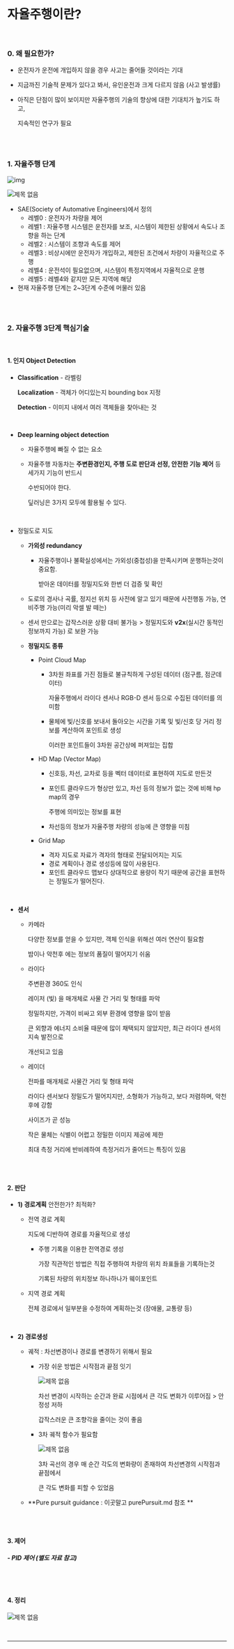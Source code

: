 # 자율주행이란?

<br>

### 0. 왜 필요한가?

- 운전자가 운전에 개입하지 않을 경우 사고는 줄어들 것이라는 기대
- 지금까진 기술적 문제가 있다고 봐서, 유인운전과 크게 다르지 않음 (사고 발생률)
- 아직은 단점이 많이 보이지만 자율주행의 기술의 향상에 대한 기대치가 높기도 하고,

  지속적인 연구가 필요

<br>

<br>

### 1. 자율주행 단계

![img](https://user-images.githubusercontent.com/89068148/186194580-521f96ce-e140-4a57-8080-eeb23808e2fe.jpg)

![제목 없음](https://user-images.githubusercontent.com/89068148/186194841-6a29f045-e8d8-4e39-99a9-9f8bae392e54.png)

- SAE(Society of Automative Engineers)에서 정의
  - 레벨0 : 운전자가 차량을 제어
  - 레벨1 : 자율주행 시스템은 운전자를 보조, 시스템이 제한된 상황에서 속도나 조향을 하는 단계
  - 레벨2 : 시스템이 조향과 속도를 제어
  - 레벨3 : 비상시에만 운전자가 개입하고, 제한된 조건에서 차량이 자율적으로 주행
  - 레벨4 : 운전석이 필요없으며, 시스템이 특정지역에서 자율적으로 운행
  - 레벨5 : 레벨4와 같지만 모든 지역에 해당
- 현재 자율주행 단계는 2~3단계 수준에 머물러 있음

<br>

<br>

### 2. 자율주행 3단계 핵심기술

<br>

#### 1. 인지 Object Detection

- **Classification** - 라벨링

  **Localization** - 객체가 어디있는지 bounding box 지정 

  **Detection** - 이미지 내에서 여러 객체들을 찾아내는 것

<br>

- **Deep learning object detection**

  - 자율주행에 빠질 수 없는 요소

  - 자율주행 자동차는 **주변환경인지, 주행 도로 판단과 선정, 안전한 기능 제어** 등 세가지 기능이 반드시

    수반되어야 한다.

    딮러닝은 3가지 모두에 활용될 수 있다.

<br>

- 정밀도로 지도

  - **가외성 redundancy**

    - 자율주행이나 불확실성에서는 가외성(중첩성)을 만족시키며 운행하는것이 중요함.

      받아온 데이터를 정밀지도와 한번 더 검증 및 확인

  - 도로의 경사나 곡률, 정지선 위치 등 사전에 알고 있기 때문에 사전행동 가능, 연비주행 가능(미리 악셀 발 떼는)

  - 센서 만으로는 갑작스러운 상황 대비 불가능 > 정밀지도와 **v2x**(실시간 동적인 정보까지 가능) 로 보완 가능 

  - **정밀지도 종류**

    - Point Cloud Map

      - 3차원 좌표를 가진 점들로 불규칙하게 구성된 데이터 (점구름, 점군데이터)

        자율주행에서 라이다 센서나 RGB-D 센서 등으로 수집된 데이터를 의미함

      - 물체에 빛/신호를 보내서 돌아오는 시간을 기록 및 빛/신호 당 거리 정보를 계산하여 포인트로 생성

        이러한 포인트들이 3차원 공간상에 퍼져있는 집합

    - HD Map (Vector Map)

      - 신호등, 차선, 교차로 등을 벡터 데이터로 표현하여 지도로 만든것

      - 포인트 클라우드가 형상만 있고, 차선 등의 정보가 없는 것에 비해 hp map의 경우

        주행에 의미있는 정보를 표현

      - 차선등의 정보가 자율주행 차량의 성능에 큰 영향을 미침

    - Grid Map

      - 격자 지도로 자료가 격자의 형태로 전달되어지는 지도
      - 경로 계획이나 경로 생성등에 많이 사용된다.
      - 포인트 클라우드 맵보다 상대적으로 용량이 작기 때문에 공간을 표현하는 정밀도가 떨어진다.

<br>

- **센서**

  - 카메라

    다양한 정보를 얻을 수 있지만, 객체 인식을 위해선 여러 연산이 필요함

    밤이나 악천후 에는 정보의 품질이 떨어지기 쉬움

  - 라이다

    주변환경 360도 인식

    레이저 (빛) 을 매개체로 사물 간 거리 및 형태를 파악

    정밀하지만, 가격이 비싸고 외부 환경에 영향을 많이 받음

    큰 외향과 에너지 소비율 때문에 많이 채택되지 않았지만, 최근 라이다 센서의 지속 발전으로

    개선되고 있음

  - 레이더

    전파를 매개체로 사물간 거리 및 형태 파악

    라이다 센서보다 정밀도가 떨어지지만, 소형화가 가능하고, 보다 저렴하며, 악천후에 강함

    사이즈가 곧 성능

    작은 물체는 식별이 어렵고 정밀한 이미지 제공에 제한

    최대 측정 거리에 반비례하여 측정거리가 줄어드는 특징이 있음

<br>

<br>

#### 2. 판단

- **1) 경로계획** 안전한가? 최적화?

  - 전역 경로 계획

    지도에 디반하여 경로를 자율적으로 생성

    - 주행 기록을 이용한 전역경로 생성

      가장 직관적인 방법은 직접 주행하여 차량의 위치 좌표들을 기록하는것

      기록된 차량의 위치정보 하나하나가 웨이포인트

  - 지역 경로 계획

    전체 경로에서 일부분을 수정하여 계획하는것 (장애물, 교통량 등)

<br>

- **2) 경로생성**

  - 궤적 : 차선변경이나 경로를 변경하기 위해서 필요

    - 가장 쉬운 방법은 시작점과 끝점 잇기

      ![제목 없음](https://user-images.githubusercontent.com/89068148/186332786-1750c33b-e87e-4710-bace-192a60921247.png)

      차선 변경이 시작하는 순간과 완료 시점에서 큰 각도 변화가 이루어짐 > 안정성 저하

      갑작스러운 큰 조향각을 줄이는 것이 좋음

    - 3차 궤적 함수가 필요함

      ![제목 없음](https://user-images.githubusercontent.com/89068148/186335742-cd01cea3-98d1-4f88-b196-da061c76501d.png)

      3차 곡선의 경우 매 순간 각도의 변화량이 존재하여 차선변경의 시작점과 끝점에서

      큰 각도 변화를 피할 수 있었음

  - **Pure pursuit guidance : 이곳말고 purePursuit.md 참조 **


<br>

<br>

#### 3. 제어

##### - PID 제어 (별도 자료 참고)

<br>

<br>

#### 4. 정리

![제목 없음](https://user-images.githubusercontent.com/89068148/186594014-70417207-7c76-4e9e-a3cc-71d75e2eff87.png)

<br>

---

